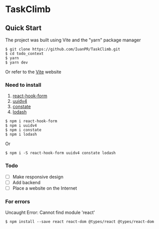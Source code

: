 # TaskClimb

## Quick Start
The project was built using Vite and the "yarn" package manager

```shell
$ git clone https://github.com/IuanPR/TaskClimb.git
$ cd todo_context
$ yarn
$ yarn dev
```
Or refer to the [Vite](https://vitejs.dev/guide/) website

### Need to install
1. [react-hook-form](https://www.react-hook-form.com/)
2. [uuidv4](https://www.npmjs.com/package/uuidv4)
3. [constate](https://github.com/diegohaz/constate)
4. [lodash](https://lodash.com/)
```shell
$ npm i react-hook-form
$ npm i uuidv4
$ npm i constate
$ npm i lodash
```
Or
```shell
$ npm i -S react-hook-form uuidv4 constate lodash
```
### Todo
- [ ] Make responsive design
- [ ] Add backend
- [ ] Place a website on the Internet

### For errors
Uncaught Error: Cannot find module 'react'
```shell
$ npm install --save react react-dom @types/react @types/react-dom
```





